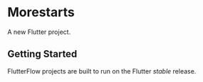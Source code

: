 # Morestarts

A new Flutter project.

## Getting Started

FlutterFlow projects are built to run on the Flutter _stable_ release.
